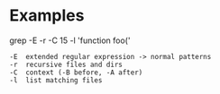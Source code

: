 # Examples

grep -E -r -C 15 -l 'function foo\('

    -E  extended regular expression -> normal patterns
    -r  recursive files and dirs
    -C  context (-B before, -A after)
    -l  list matching files
